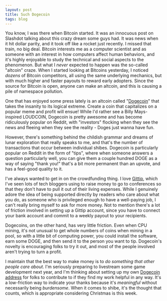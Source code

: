 ```yaml
---
layout: post
title: Such Dogecoin
tags: blog
---
```

You know, I was there when Bitcoin started. It was an innocuous post on Slashdot talking about this crazy dream some guys had. It was news when it hit dollar parity, and it took off like a rocket just recently. I missed that train, no big deal. Bitcoin interests me as a computer scientist and as someone with an interest in how computers affect human behaviors, and it's highly enjoyable to study the technical and social aspects to the phenomenon. But what I *never* expected to happen was the so-called "altcoin" craze. When I started looking at Bitcoins yesterday, I noticed *dozens* of Bitcoin competitors, all using the same underlying mechanics, but with much higher and faster payouts to reward early adopters. Since the source for Bitcoin is open, anyone can make an altcoin, and this is causing a pile of namespace pollution.

One that has enjoyed some press lately is an altcoin called "[Dogecoin](http://www.businessinsider.com/what-is-dogecoin-2013-12)" that takes the insanity to its logical extreme. Create a coin that capitalizes on a popular meme and profit will ensue! While I'd rather see a Billy Mays-inspired LOUDCOIN, Dogecoin is pretty awesome and has become ridiculously popular on Reddit, with "investors" flocking when they see the news and fleeing when they see the reality - Doges just wanna have fun.

However, there's something behind the childish grammar and dreams of lunar exploration that really speaks to me, and that's the number of transactions that occur between individual shibes. Dogecoin is particularly popular on Reddit in the form of "tips", where when someone answers a question particularly well, you can give them a couple hundred DOGE as a way of saying "thank you!" that's a bit more permanent than an upvote, and has a feel-good quality to it.

I've always wanted to get in on the crowdfunding thing. I love [Gittip](http://gittip.com), which I've seen lots of tech bloggers using to raise money to go to conferences so that they don't have to pull it out of their living expenses. While I genuinely adore the idea of being supported directly by readers who care about what you do, as someone who is privileged enough to have a well-paying job, I can't really bring myself to ask for more money. Not to mention there's a lot of friction involved in setting up a Gittip account, since you have to connect your bank account and commit to a weekly payout to your recipients.

Dogecoins, on the other hand, has very little friction. Even when CPU mining, it's not unusual to get whole numbers of coins when mining in a pool, so with a little bit of computing power, you could install the software, earn some DOGE, and then send it to the person you want to tip. Dogecoin's novelty is encouraging folks to try it out, and most of the people involved aren't trying to turn a profit.

I maintain that the best way to make money is to *do something that other people care about*. I'm seriously preparing to livestream some game development next year, and I'm thinking about setting up my own [Dogecoin address](http://isharacomix.org/gpg) for folks to contribute to if they find my work helpful in any way. It's a low-friction way to indicate your thanks because it's *meaningful* without necessarily being *burdensome*. When it comes to shibe, it's the thought that counts, which is appropriate considering Christmas is this week.

